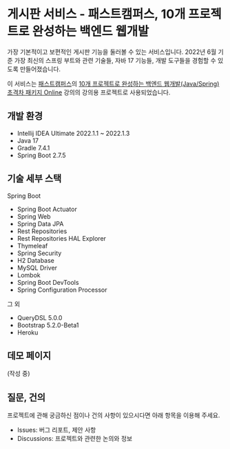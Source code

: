 # 게시판 서비스 - 패스트캠퍼스, 10개 프로젝트로 완성하는 백엔드 웹개발

 가장 기본적이고 보편적인 게시판 기능을 둘러볼 수 있는 서비스입니다. 2022년 6월 기준 가장 최신의 스프링 부트와 관련 기술들, 자바 17 기능들, 개발 도구들을 경험할 수 있도록 만들어졌습니다.

 이 서비스는 [패스트캠퍼스](https://fastcampus.co.kr/)의 [10개 프로젝트로 완성하는 백엔드 웹개발(Java/Spring) 초격차 패키지 Online](https://fastcampus.co.kr/dev_online_befinal) 강의의 강의용 프로젝트로 사용되었습니다.

 ## 개발 환경

 * Intellij IDEA Ultimate 2022.1.1 ~ 2022.1.3
 * Java 17
 * Gradle 7.4.1
 * Spring Boot 2.7.5

 ## 기술 세부 스택

 Spring Boot

 * Spring Boot Actuator
 * Spring Web
 * Spring Data JPA
 * Rest Repositories
 * Rest Repositories HAL Explorer
 * Thymeleaf
 * Spring Security
 * H2 Database
 * MySQL Driver
 * Lombok
 * Spring Boot DevTools
 * Spring Configuration Processor

 그 외

 * QueryDSL 5.0.0
 * Bootstrap 5.2.0-Beta1
 * Heroku

 ## 데모 페이지

 (작성 중)

 ## 질문, 건의

 프로젝트에 관해 궁금하신 점이나 건의 사항이 있으시다면 아래 항목을 이용해 주세요.

 * Issues: 버그 리포트, 제안 사항
 * Discussions: 프로젝트와 관련한 논의와 정보
